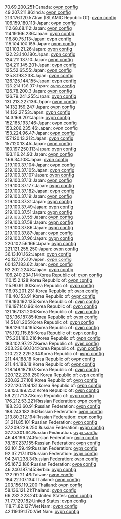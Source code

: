 70.69.200.251:Canada: [ovpn config](vpn/70_69_200_251.ovpn)  
49.207.211.86:India: [ovpn config](vpn/49_207_211_86.ovpn)  
213.176.120.57:Iran (ISLAMIC Republic Of): [ovpn config](vpn/213_176_120_57.ovpn)  
106.159.180.113:Japan: [ovpn config](vpn/106_159_180_113.ovpn)  
112.68.68.112:Japan: [ovpn config](vpn/112_68_68_112.ovpn)  
114.19.166.236:Japan: [ovpn config](vpn/114_19_166_236.ovpn)  
116.80.75.113:Japan: [ovpn config](vpn/116_80_75_113.ovpn)  
118.104.100.159:Japan: [ovpn config](vpn/118_104_100_159.ovpn)  
121.103.21.26:Japan: [ovpn config](vpn/121_103_21_26.ovpn)  
122.23.140.180:Japan: [ovpn config](vpn/122_23_140_180.ovpn)  
124.211.137.10:Japan: [ovpn config](vpn/124_211_137_10.ovpn)  
124.211.145.201:Japan: [ovpn config](vpn/124_211_145_201.ovpn)  
125.52.65.55:Japan: [ovpn config](vpn/125_52_65_55.ovpn)  
125.8.193.238:Japan: [ovpn config](vpn/125_8_193_238.ovpn)  
126.125.144.155:Japan: [ovpn config](vpn/126_125_144_155.ovpn)  
126.214.136.37:Japan: [ovpn config](vpn/126_214_136_37.ovpn)  
126.78.200.3:Japan: [ovpn config](vpn/126_78_200_3.ovpn)  
126.79.241.255:Japan: [ovpn config](vpn/126_79_241_255.ovpn)  
131.213.227.136:Japan: [ovpn config](vpn/131_213_227_136.ovpn)  
14.132.159.247:Japan: [ovpn config](vpn/14_132_159_247.ovpn)  
14.132.27.53:Japan: [ovpn config](vpn/14_132_27_53.ovpn)  
14.3.169.201:Japan: [ovpn config](vpn/14_3_169_201.ovpn)  
152.165.193.146:Japan: [ovpn config](vpn/152_165_193_146.ovpn)  
153.206.235.46:Japan: [ovpn config](vpn/153_206_235_46.ovpn)  
153.224.96.47:Japan: [ovpn config](vpn/153_224_96_47.ovpn)  
157.120.13.212:Japan: [ovpn config](vpn/157_120_13_212.ovpn)  
157.120.13.45:Japan: [ovpn config](vpn/157_120_13_45.ovpn)  
180.197.250.113:Japan: [ovpn config](vpn/180_197_250_113.ovpn)  
193.116.24.93:Japan: [ovpn config](vpn/193_116_24_93.ovpn)  
1.66.34.108:Japan: [ovpn config](vpn/1_66_34_108.ovpn)  
219.100.37.104:Japan: [ovpn config](vpn/219_100_37_104.ovpn)  
219.100.37.105:Japan: [ovpn config](vpn/219_100_37_105.ovpn)  
219.100.37.107:Japan: [ovpn config](vpn/219_100_37_107.ovpn)  
219.100.37.13:Japan: [ovpn config](vpn/219_100_37_13.ovpn)  
219.100.37.177:Japan: [ovpn config](vpn/219_100_37_177.ovpn)  
219.100.37.182:Japan: [ovpn config](vpn/219_100_37_182.ovpn)  
219.100.37.19:Japan: [ovpn config](vpn/219_100_37_19.ovpn)  
219.100.37.31:Japan: [ovpn config](vpn/219_100_37_31.ovpn)  
219.100.37.49:Japan: [ovpn config](vpn/219_100_37_49.ovpn)  
219.100.37.51:Japan: [ovpn config](vpn/219_100_37_51.ovpn)  
219.100.37.55:Japan: [ovpn config](vpn/219_100_37_55.ovpn)  
219.100.37.58:Japan: [ovpn config](vpn/219_100_37_58.ovpn)  
219.100.37.86:Japan: [ovpn config](vpn/219_100_37_86.ovpn)  
219.100.37.87:Japan: [ovpn config](vpn/219_100_37_87.ovpn)  
219.100.37.96:Japan: [ovpn config](vpn/219_100_37_96.ovpn)  
220.102.56.166:Japan: [ovpn config](vpn/220_102_56_166.ovpn)  
221.121.255.250:Japan: [ovpn config](vpn/221_121_255_250.ovpn)  
36.13.101.162:Japan: [ovpn config](vpn/36_13_101_162.ovpn)  
42.127.105.13:Japan: [ovpn config](vpn/42_127_105_13.ovpn)  
60.137.183.62:Japan: [ovpn config](vpn/60_137_183_62.ovpn)  
92.202.224.8:Japan: [ovpn config](vpn/92_202_224_8.ovpn)  
106.240.234.114:Korea Republic of: [ovpn config](vpn/106_240_234_114.ovpn)  
110.15.2.128:Korea Republic of: [ovpn config](vpn/110_15_2_128.ovpn)  
115.90.91.30:Korea Republic of: [ovpn config](vpn/115_90_91_30.ovpn)  
116.93.201.231:Korea Republic of: [ovpn config](vpn/116_93_201_231.ovpn)  
118.40.153.91:Korea Republic of: [ovpn config](vpn/118_40_153_91.ovpn)  
119.193.192.135:Korea Republic of: [ovpn config](vpn/119_193_192_135.ovpn)  
119.197.140.96:Korea Republic of: [ovpn config](vpn/119_197_140_96.ovpn)  
121.167.131.206:Korea Republic of: [ovpn config](vpn/121_167_131_206.ovpn)  
125.136.187.85:Korea Republic of: [ovpn config](vpn/125_136_187_85.ovpn)  
14.51.81.205:Korea Republic of: [ovpn config](vpn/14_51_81_205.ovpn)  
168.126.114.195:Korea Republic of: [ovpn config](vpn/168_126_114_195.ovpn)  
175.192.115.85:Korea Republic of: [ovpn config](vpn/175_192_115_85.ovpn)  
175.201.180.216:Korea Republic of: [ovpn config](vpn/175_201_180_216.ovpn)  
183.102.97.227:Korea Republic of: [ovpn config](vpn/183_102_97_227.ovpn)  
203.236.60.104:Korea Republic of: [ovpn config](vpn/203_236_60_104.ovpn)  
210.222.229.234:Korea Republic of: [ovpn config](vpn/210_222_229_234.ovpn)  
211.44.188.18:Korea Republic of: [ovpn config](vpn/211_44_188_18.ovpn)  
211.44.188.18:Korea Republic of: [ovpn config](vpn/211_44_188_18.ovpn)  
218.148.187.107:Korea Republic of: [ovpn config](vpn/218_148_187_107.ovpn)  
220.122.239.250:Korea Republic of: [ovpn config](vpn/220_122_239_250.ovpn)  
220.82.37.108:Korea Republic of: [ovpn config](vpn/220_82_37_108.ovpn)  
222.120.204.131:Korea Republic of: [ovpn config](vpn/222_120_204_131.ovpn)  
58.150.189.252:Korea Republic of: [ovpn config](vpn/58_150_189_252.ovpn)  
59.22.171.37:Korea Republic of: [ovpn config](vpn/59_22_171_37.ovpn)  
176.212.53.221:Russian Federation: [ovpn config](vpn/176_212_53_221.ovpn)  
188.233.60.91:Russian Federation: [ovpn config](vpn/188_233_60_91.ovpn)  
188.243.182.36:Russian Federation: [ovpn config](vpn/188_243_182_36.ovpn)  
213.80.212.194:Russian Federation: [ovpn config](vpn/213_80_212_194.ovpn)  
31.211.85.101:Russian Federation: [ovpn config](vpn/31_211_85_101.ovpn)  
37.209.229.250:Russian Federation: [ovpn config](vpn/37_209_229_250.ovpn)  
37.75.201.84:Russian Federation: [ovpn config](vpn/37_75_201_84.ovpn)  
46.48.196.24:Russian Federation: [ovpn config](vpn/46_48_196_24.ovpn)  
78.157.237.155:Russian Federation: [ovpn config](vpn/78_157_237_155.ovpn)  
92.101.59.49:Russian Federation: [ovpn config](vpn/92_101_59_49.ovpn)  
92.37.217.131:Russian Federation: [ovpn config](vpn/92_37_217_131.ovpn)  
94.241.238.3:Russian Federation: [ovpn config](vpn/94_241_238_3.ovpn)  
95.167.2.186:Russian Federation: [ovpn config](vpn/95_167_2_186.ovpn)  
46.240.187.145:Serbia: [ovpn config](vpn/46_240_187_145.ovpn)  
122.99.21.46:Taiwan: [ovpn config](vpn/122_99_21_46.ovpn)  
184.22.107.134:Thailand: [ovpn config](vpn/184_22_107_134.ovpn)  
203.156.119.200:Thailand: [ovpn config](vpn/203_156_119_200.ovpn)  
58.136.121.21:Thailand: [ovpn config](vpn/58_136_121_21.ovpn)  
66.232.223.241:United States: [ovpn config](vpn/66_232_223_241.ovpn)  
71.77.129.182:United States: [ovpn config](vpn/71_77_129_182.ovpn)  
118.71.82.127:Viet Nam: [ovpn config](vpn/118_71_82_127.ovpn)  
42.119.191.170:Viet Nam: [ovpn config](vpn/42_119_191_170.ovpn)  
